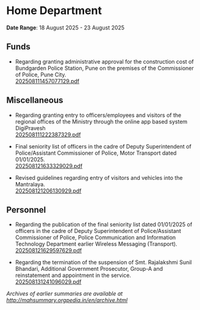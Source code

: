 # Home Department

**Date Range**: 18 August 2025 - 23 August 2025


## Funds
- Regarding granting administrative approval for the construction cost of Bundgarden Police Station, Pune on the premises of the Commissioner of Police, Pune City.\
  [202508111457077129.pdf](https://gr.maharashtra.gov.in/Site/Upload/Government%20Resolutions/English/202508111457077129.pdf)

## Miscellaneous
- Regarding granting entry to officers/employees and visitors of the regional offices of the Ministry through the online app based system DigiPravesh\
  [202508111222387329.pdf](https://gr.maharashtra.gov.in/Site/Upload/Government%20Resolutions/English/202508111222387329.pdf)

- Final seniority list of officers in the cadre of Deputy Superintendent of Police/Assistant Commissioner of Police, Motor Transport dated 01/01/2025.\
  [202508121633329029.pdf](https://gr.maharashtra.gov.in/Site/Upload/Government%20Resolutions/English/202508121633329029.pdf)

- Revised guidelines regarding entry of visitors and vehicles into the Mantralaya.\
  [202508121206130929.pdf](https://gr.maharashtra.gov.in/Site/Upload/Government%20Resolutions/English/202508121206130929.pdf)

## Personnel
- Regarding the publication of the final seniority list dated 01/01/2025 of officers in the cadre of Deputy Superintendent of Police/Assistant Commissioner of Police, Police Communication and Information Technology Department earlier Wireless Messaging (Transport).\
  [202508121629597629.pdf](https://gr.maharashtra.gov.in/Site/Upload/Government%20Resolutions/English/202508121629597629.pdf)

- Regarding the termination of the suspension of Smt. Rajalakshmi Sunil Bhandari, Additional Government Prosecutor, Group-A and reinstatement and appointment in the service.\
  [202508131241096029.pdf](https://gr.maharashtra.gov.in/Site/Upload/Government%20Resolutions/English/202508131241096029.pdf)


*Archives of earlier summaries are available at http://mahsummary.orgpedia.in/en/archive.html*